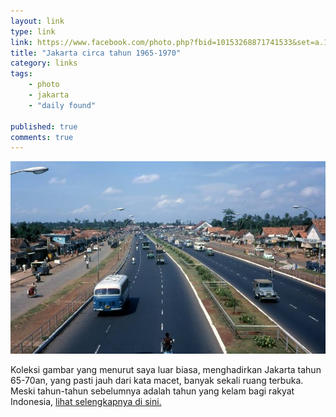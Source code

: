 ```yaml
---
layout: link
type: link
link: https://www.facebook.com/photo.php?fbid=10153268871741533&set=a.10153266875291533&type=3&theater
title: "Jakarta circa tahun 1965-1970"
category: links
tags: 
    - photo
    - jakarta
    - "daily found"

published: true
comments: true
---
```


![kemungkinan ini jalan sudirman](/images/posts/jalan-jakarta.jpg)

Koleksi gambar yang menurut saya luar biasa, menghadirkan Jakarta tahun 65-70an, yang pasti jauh dari kata macet, banyak sekali ruang terbuka. Meski tahun-tahun sebelumnya adalah tahun yang kelam bagi rakyat Indonesia,
[lihat selengkapnya di sini.](https://www.facebook.com/photo.php?fbid=10153266876091533&set=a.10153266875291533&type=3&theater)